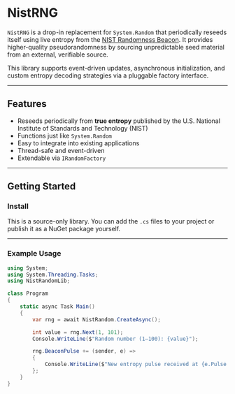 ﻿# NistRNG

`NistRNG` is a drop-in replacement for `System.Random` that periodically reseeds itself using live entropy from the [NIST Randomness Beacon](https://beacon.nist.gov). It provides higher-quality pseudorandomness by sourcing unpredictable seed material from an external, verifiable source.

This library supports event-driven updates, asynchronous initialization, and custom entropy decoding strategies via a pluggable factory interface.

---

## Features

- Reseeds periodically from **true entropy** published by the U.S. National Institute of Standards and Technology (NIST)
- Functions just like `System.Random`
- Easy to integrate into existing applications
- Thread-safe and event-driven
- Extendable via `IRandomFactory`

---

## Getting Started

### Install

This is a source-only library. You can add the `.cs` files to your project or publish it as a NuGet package yourself.

---

### Example Usage

```csharp
using System;
using System.Threading.Tasks;
using NistRandomLib;

class Program
{
    static async Task Main()
    {
        var rng = await NistRandom.CreateAsync();

        int value = rng.Next(1, 101);
        Console.WriteLine($"Random number (1–100): {value}");

        rng.BeaconPulse += (sender, e) =>
        {
            Console.WriteLine($"New entropy pulse received at {e.Pulse.TimeStamp}.");
        };
    }
}
